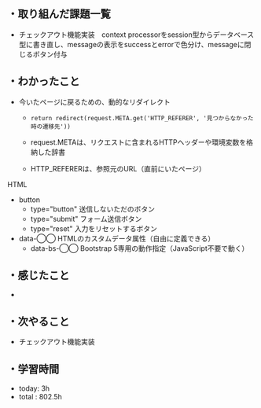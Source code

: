 ## ・取り組んだ課題一覧
- チェックアウト機能実装　context processorをsession型からデータベース型に書き直し、messageの表示をsuccessとerrorで色分け、messageに閉じるボタン付与

## ・わかったこと
- 今いたページに戻るための、動的なリダイレクト
  - `return redirect(request.META.get('HTTP_REFERER', '見つからなかった時の遷移先'))`

  - request.METAは、リクエストに含まれるHTTPヘッダーや環境変数を格納した辞書
  - HTTP_REFERERは、参照元のURL（直前にいたページ）

HTML
- button
  - type="button" 送信しないただのボタン
  - type="submit" フォーム送信ボタン
  - type="reset"  入力をリセットするボタン
- data-◯◯ HTMLのカスタムデータ属性（自由に定義できる）
  - data-bs-◯◯ Bootstrap 5専用の動作指定（JavaScript不要で動く）

## ・感じたこと
- 

## ・次やること
- チェックアウト機能実装
　
## ・学習時間
- today: 3h
- total  : 802.5h



